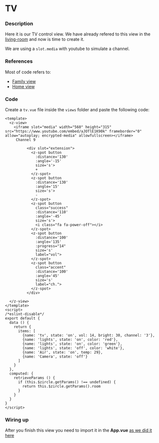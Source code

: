 # TV

### Description
Here it is our TV control view. We have already refered to this view in the [living-room](#) and now is time to create it.

We are using a `slot.media` with youtube to simulate a channel.

### References

Most of code refers to:
- [Family view](/tutorial/family-view.html)
- [Home view](/tutorial/home-view.html)


### Code
Create a `tv.vue` file inside the `views` folder and paste the following code:

```vue
<template>
  <z-view>
    <iframe slot="media" width="560" height="315" src="https://www.youtube.com/embed/aJOTlE1K90k" frameborder="0" allow="autoplay; encrypted-media" allowfullscreen></iframe>
     Channel 9
     
          <div slot="extension">
            <z-spot button
              :distance='130'
              :angle='-15'
              size='s'>
              +
            </z-spot>
            <z-spot button
              :distance='130'
              :angle='15'
              size='s'>
              -
            </z-spot>
            <z-spot button
              class="success"
              :distance='110'
              :angle='-45'
              size='s'>
              <i class="fa fa-power-off"></i>
            </z-spot>
            <z-spot button
              :distance='100'
              :angle='135'
              :progress="14"
              size='s'
              label="vol">
            </z-spot>
            <z-spot button
              class="accent"
              :distance='100'
              :angle='45'
              size='s'
              label="ch.">
            </z-spot>
          </div>

  </z-view>
</template>
<script>
/*eslint-disable*/
export default {
  data () {
    return {
      items: [
        {name: 'tv', state: 'on', vol: 14, bright: 30, channel: '3'},
        {name: 'lights', state: 'on', color: 'red'},
        {name: 'lights', state: 'on', color: 'green'},
        {name: 'lights', state: 'off', color: 'white'},
        {name: 'Air', state: 'on', temp: 29},
        {name: 'Camera', state: 'off'}
      ]
    }
  },
  computed: {
    retrieveParams () {
      if (this.$zircle.getParams() !== undefined) {
        return this.$zircle.getParams().room
      }
    }
  }
}
</script>

```

### Wiring up
After you finish this view you need to import it in the **App.vue** [as we did it here](/tutorial/wrapping-views.html)
